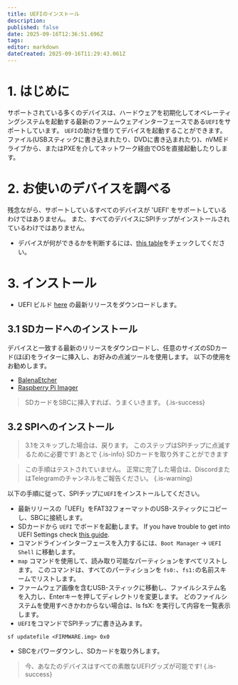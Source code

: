 ```yaml
---
title: UEFIのインストール
description:
published: false
date: 2025-09-16T12:36:51.696Z
tags:
editor: markdown
dateCreated: 2025-09-16T11:29:43.061Z
---
```


# 1. はじめに

サポートされている多くのデバイスは、ハードウェアを初期化してオペレーティングシステムを起動する最新のファームウェアインターフェースである`UEFI`をサポートしています。 `UEFI`の助けを借りてデバイスを起動することができます。 ファイル(USBスティックに書き込まれたり、DVDに書き込まれたり)、nVMEドライブから、またはPXEを介してネットワーク経由でOSを直接起動したりします。

# 2. お使いのデバイスを調べる

残念ながら、サポートしているすべてのデバイスが 'UEFI' をサポートしているわけではありません。 また、すべてのデバイスにSPIチップがインストールされているわけではありません。

- デバイスが何ができるかを判断するには、[this table](/en/table-of-supported-devices)をチェックしてください。

# 3. インストール

- UEFI ビルド [here](https://github.com/BredOS/edk2-rk3588/releases) の最新リリースをダウンロードします。

## 3.1 SDカードへのインストール

デバイスと一致する最新のリリースをダウンロードし、任意のサイズのSDカード(ほぼ)をライターに挿入し、お好みの点滅ツールを使用します。 以下の使用をお勧めします。

- [BalenaEtcher](https://etcher.balena.io/)
- [Raspberry Pi Imager](https://github.com/raspberrypi/rpi-imager)

> SDカードをSBCに挿入すれば、うまくいきます。
> {.is-success}

## 3.2 SPIへのインストール

> 3.1をスキップした場合は、戻ります。 このステップはSPIチップに点滅するために必要です!
> あとで
> {.is-info} SDカードを取り外すことができます

> この手順はテストされていません。 正常に完了した場合は、DiscordまたはTelegramのチャンネルをご報告ください。
> {.is-warning}

以下の手順に従って、SPIチップに`UEFI`をインストールしてください。

- 最新リリースの「UEFI」をFAT32フォーマットのUSB-スティックにコピーし、SBCに接続します。
- SDカードから `UEFI` でボードを起動します。 If you have trouble to get into UEFI Settings check [this guide](/en/how-to/change-default-boot-order-rk3588#2.1-Accessing-the-Boot-Menu).
- コマンドラインインターフェースを入力するには、`Boot Manager` -> `UEFI Shell` に移動します。
- `map` コマンドを使用して、読み取り可能なパーティションをすべてリストします。 このコマンドは、すべてのパーティションを `fs0:`、`fs1:`の名前スキームでリストします。
- ファームウェア画像を含むUSB-スティックに移動し、ファイルシステム名を入力し、Enterキーを押してディレクトリを変更します。 どのファイルシステムを使用すべきかわからない場合は、ls fsX: を実行して内容を一覧表示します。
- `UEFI`をコマンドでSPIチップに書き込みます。

```
sf updatefile <FIRMWARE.img> 0x0
```

- SBCをパワーダウンし、SDカードを取り外します。

> 今、あなたのデバイスはすべての素敵なUEFIグッズが可能です!
> {.is-success}
